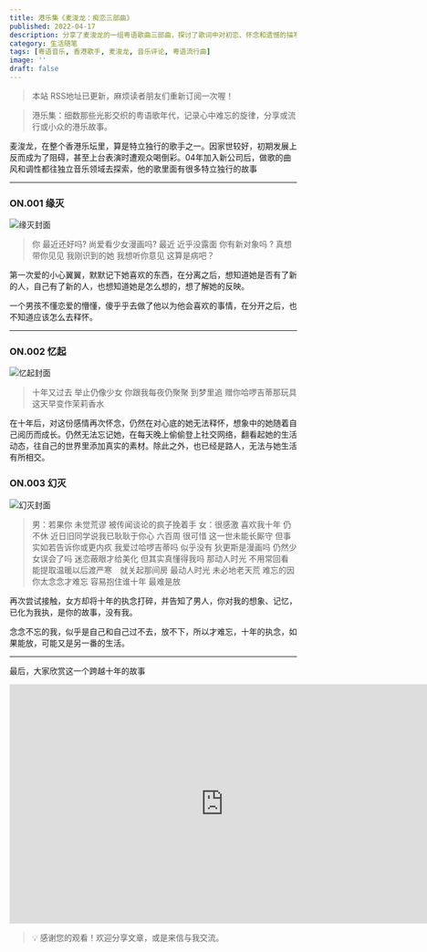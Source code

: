 ```yaml
---
title: 港乐集《麦浚龙：痴恋三部曲》
published: 2022-04-17
description: 分享了麦浚龙的一组粤语歌曲三部曲，探讨了歌词中对初恋、怀念和遗憾的描写，以及歌手在香港乐坛的独特音乐风格。
category: 生活随笔
tags: [粤语音乐, 香港歌手, 麦浚龙, 音乐评论, 粤语流行曲]
image: ''
draft: false
---
```


> 本站 RSS地址已更新，麻烦读者朋友们重新订阅一次喔！

> 港乐集：细数那些光影交织的粤语歌年代，记录心中难忘的旋律，分享或流行或小众的港乐故事。

麦浚龙，在整个香港乐坛里，算是特立独行的歌手之一。因家世较好，初期发展上反而成为了阻碍，甚至上台表演时遭观众喝倒彩。04年加入新公司后，做歌的曲风和调性都往独立音乐领域去探索，他的歌里面有很多特立独行的故事

---

### ON.001 缘灭

![缘灭封面](https://blog-1259751088.cos.ap-shanghai.myqcloud.com/20201130231457.jpg)

> 你 最近还好吗? 尚爱看少女漫画吗?
> 最近 近乎没露面 你有新对象吗 ?
> 真想带你见见 我刚识到的她
> 我想听你意见 这算是病吧？

第一次爱的小心翼翼，默默记下她喜欢的东西，在分离之后，想知道她是否有了新的人，自己有了新的人，也想知道她是怎么想的，想了解她的反映。

一个男孩不懂恋爱的懵懂，傻乎乎去做了他以为他会喜欢的事情，在分开之后，也不知道应该怎么去释怀。

---

### ON.002 忆起

![忆起封面](https://blog-1259751088.cos.ap-shanghai.myqcloud.com/20201130231358.jpeg)

> 十年又过去 举止仍像少女
> 你跟我每夜仍聚聚 到梦里追
> 赠你哈啰吉蒂那玩具
> 这天早变作茉莉香水

在十年后，对这份感情再次怀念，仍然在对心底的她无法释怀，想象中的她随着自己阅历而成长。仍然无法忘记她，在每天晚上偷偷登上社交网络，翻看起她的生活动态，往自己的世界里添加真实的素材。除此之外，也已经是路人，无法与她生活有所相交。

### ON.003 幻灭

![幻灭封面](https://blog-1259751088.cos.ap-shanghai.myqcloud.com/20201130231220.jpeg)

> 男：若果你 未觉荒谬 被传闻谈论的疯子挽着手
> 女：很感激 喜欢我十年 仍不休
> 近日旧同学说我已耿耿于你心 六百周
> 很可惜 这一世未能长厮守
> 但事实如若告诉你或更内疚
> 我爱过哈啰吉蒂吗 似乎没有
> 狄更斯是漫画吗 仍然少女误会了吗
> 迷恋蔽眼才给美化 但其实真懂得我吗
> 那动人时光 不用常回看
> 能提取温暖以后渡严寒　就关起那间房
> 最动人时光 未必地老天荒
> 难忘的因你太念念才难忘
> 容易抱住谁十年 最难是放

再次尝试接触，女方却将十年的执念打碎，并告知了男人，你对我的想象、记忆，已化为我执，是你的故事，没有我。

念念不忘的我，似乎是自己和自己过不去，放不下，所以才难忘，十年的执念，如果能放，可能又是另一番的生活。

---

最后，大家欣赏这一个跨越十年的故事

<iframe width="750" height="420" src="https://www.youtube.com/embed/xc6vJ6T1N3o?si=nZ90xeUP3cCCST-H" title="YouTube video player" frameborder="0" allow="accelerometer; autoplay; clipboard-write; encrypted-media; gyroscope; picture-in-picture; web-share" referrerpolicy="strict-origin-when-cross-origin" allowfullscreen></iframe>

> 💡 感谢您的观看！欢迎分享文章，或是来信与我交流。
